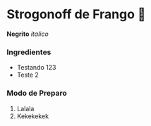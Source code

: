# Strogonoff de Frango :chicken:
**Negrito** _italico_

### Ingredientes

 - Testando 123
 - Teste 2

### Modo de Preparo

1. Lalala
2. Kekekekek